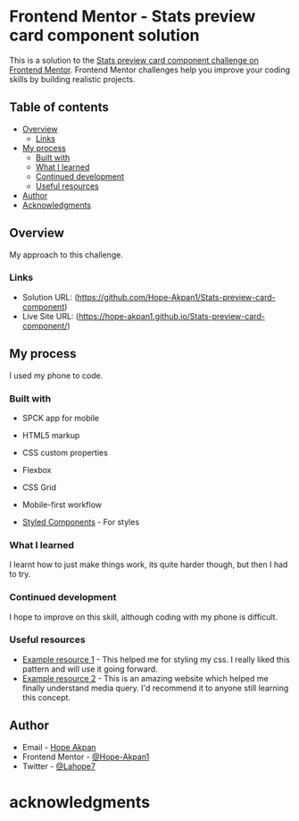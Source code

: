 # Frontend Mentor - Stats preview card component solution

This is a solution to the [Stats preview card component challenge on Frontend Mentor](https://www.frontendmentor.io/challenges/stats-preview-card-component-8JqbgoU62). Frontend Mentor challenges help you improve your coding skills by building realistic projects. 

## Table of contents

- [Overview](#overview)
  - [Links](#links)
- [My process](#my-process)
  - [Built with](#built-with)
  - [What I learned](#what-i-learned)
  - [Continued development](#continued-development)
  - [Useful resources](#useful-resources)
- [Author](#author)
- [Acknowledgments](#acknowledgments)


## Overview
My approach to this challenge.


### Links

- Solution URL: (https://github.com/Hope-Akpan1/Stats-preview-card-component)
- Live Site URL: (https://hope-akpan1.github.io/Stats-preview-card-component/)

## My process
I used my phone to code.

### Built with

- SPCK app for mobile
- HTML5 markup
- CSS custom properties
- Flexbox
- CSS Grid
- Mobile-first workflow

- [Styled Components](https://styled-components.com/) - For styles

### What I learned

I learnt how to just make things work, its quite harder though, but then I had to try.



### Continued development
I hope to improve on this skill, although coding with my phone is difficult.



### Useful resources

- [Example resource 1](https://developer.mozilla.org/en-US/) - This helped me for styling my css. I really liked this pattern and will use it going forward.
- [Example resource 2](https://www.w3schools.com/) - This is an amazing website which helped me finally understand media query. I'd recommend it to anyone still learning this concept.


## Author

- Email - [Hope Akpan](hopeakpan12@hotmail.com)
- Frontend Mentor - [@Hope-Akpan1](https://www.frontendmentor.io/profile/Hope-Akpan1)
- Twitter - [@Lahope7](https://www.twitter.com/Lahope7)



# acknowledgments

